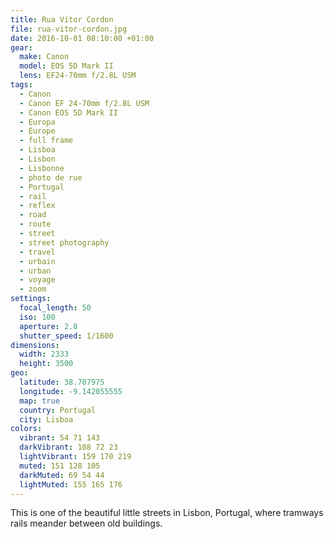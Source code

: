 ```yaml
---
title: Rua Vítor Cordon
file: rua-vitor-cordon.jpg
date: 2016-10-01 08:10:00 +01:00
gear:
  make: Canon
  model: EOS 5D Mark II
  lens: EF24-70mm f/2.8L USM
tags:
  - Canon
  - Canon EF 24-70mm f/2.8L USM
  - Canon EOS 5D Mark II
  - Europa
  - Europe
  - full frame
  - Lisboa
  - Lisbon
  - Lisbonne
  - photo de rue
  - Portugal
  - rail
  - reflex
  - road
  - route
  - street
  - street photography
  - travel
  - urbain
  - urban
  - voyage
  - zoom
settings:
  focal_length: 50
  iso: 100
  aperture: 2.8
  shutter_speed: 1/1600
dimensions:
  width: 2333
  height: 3500
geo:
  latitude: 38.707975
  longitude: -9.142055555
  map: true
  country: Portugal
  city: Lisboa
colors:
  vibrant: 54 71 143
  darkVibrant: 108 72 23
  lightVibrant: 159 170 219
  muted: 151 128 105
  darkMuted: 69 54 44
  lightMuted: 155 165 176
---
```


This is one of the beautiful little streets in Lisbon, Portugal, where tramways rails meander between old buildings.
